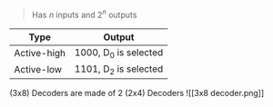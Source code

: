 >Has $n$ inputs and $2^{n}$ outputs

| Type        | Output                          |
| ----------- | ------------------------------- |
| Active-high | 1000, D<sub>0</sub> is selected |
| Active-low  | 1101, D<sub>2</sub> is selected |


(3x8) Decoders are made of 2 (2x4) Decoders
![[3x8 decoder.png]]